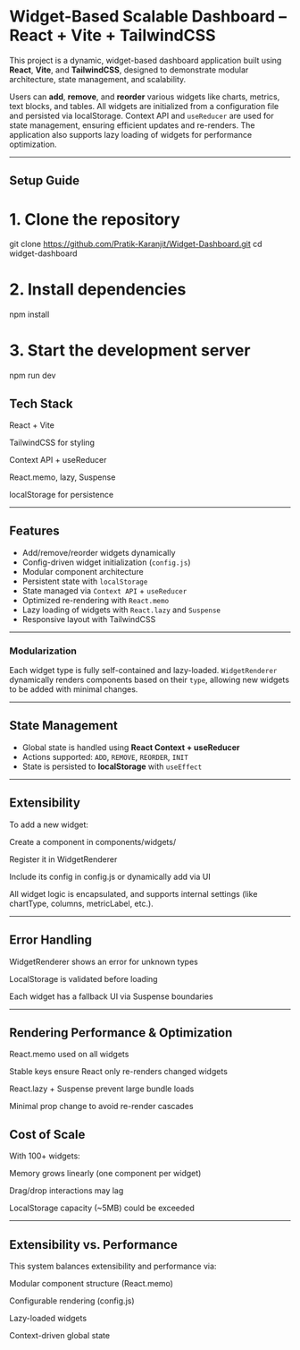 # Widget-Based Scalable Dashboard – React + Vite + TailwindCSS

This project is a dynamic, widget-based dashboard application built using **React**, **Vite**, and **TailwindCSS**, designed to demonstrate modular architecture, state management, and scalability.

Users can **add**, **remove**, and **reorder** various widgets like charts, metrics, text blocks, and tables. All widgets are initialized from a configuration file and persisted via localStorage. Context API and `useReducer` are used for state management, ensuring efficient updates and re-renders. The application also supports lazy loading of widgets for performance optimization.

---

## Setup Guide

# 1. Clone the repository

git clone https://github.com/Pratik-Karanjit/Widget-Dashboard.git
cd widget-dashboard

# 2. Install dependencies

npm install

# 3. Start the development server

npm run dev

## Tech Stack

React + Vite

TailwindCSS for styling

Context API + useReducer

React.memo, lazy, Suspense

localStorage for persistence

---

## Features

- Add/remove/reorder widgets dynamically
- Config-driven widget initialization (`config.js`)
- Modular component architecture
- Persistent state with `localStorage`
- State managed via `Context API` + `useReducer`
- Optimized re-rendering with `React.memo`
- Lazy loading of widgets with `React.lazy` and `Suspense`
- Responsive layout with TailwindCSS

---

### Modularization

Each widget type is fully self-contained and lazy-loaded. `WidgetRenderer` dynamically renders components based on their `type`, allowing new widgets to be added with minimal changes.

---

## State Management

- Global state is handled using **React Context + useReducer**
- Actions supported: `ADD`, `REMOVE`, `REORDER`, `INIT`
- State is persisted to **localStorage** with `useEffect`

---

## Extensibility

To add a new widget:

Create a component in components/widgets/

Register it in WidgetRenderer

Include its config in config.js or dynamically add via UI

All widget logic is encapsulated, and supports internal settings (like chartType, columns, metricLabel, etc.).

---

## Error Handling

WidgetRenderer shows an error for unknown types

LocalStorage is validated before loading

Each widget has a fallback UI via Suspense boundaries

---

## Rendering Performance & Optimization

React.memo used on all widgets

Stable keys ensure React only re-renders changed widgets

React.lazy + Suspense prevent large bundle loads

Minimal prop change to avoid re-render cascades

## Cost of Scale

With 100+ widgets:

Memory grows linearly (one component per widget)

Drag/drop interactions may lag

LocalStorage capacity (~5MB) could be exceeded

---

## Extensibility vs. Performance

This system balances extensibility and performance via:

Modular component structure (React.memo)

Configurable rendering (config.js)

Lazy-loaded widgets

Context-driven global state

